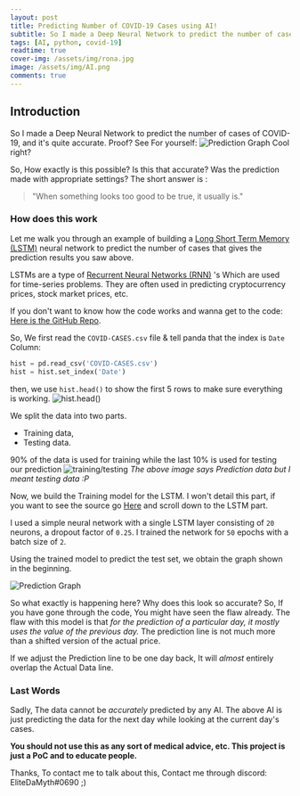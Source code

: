 ```yaml
---
layout: post
title: Predicting Number of COVID-19 Cases using AI!
subtitle: So I made a Deep Neural Network to predict the number of cases of COVID-19, and it's quite accurate.
tags: [AI, python, covid-19]
readtime: true
cover-img: /assets/img/rona.jpg
image: /assets/img/AI.png
comments: true
---
```


## Introduction
So I made a Deep Neural Network to predict the number of cases of COVID-19, and it's quite accurate.
Proof?
See For yourself: 
![Prediction Graph](https://cdn.discordapp.com/attachments/709095218535858198/730028120333352990/wMQL5Zme1b6QAAAABJRU5ErkJggg.png)
Cool right?

So, How exactly is this possible? Is this that accurate? Was the prediction made with appropriate settings?
The short answer is :

> "When something looks too good to be true, it usually is." 

### How does this work

Let me walk you through an example of building a [Long Short Term Memory (LSTM)](https://en.wikipedia.org/wiki/Long_short-term_memory) neural network to predict the number of cases that gives the prediction results you saw above.

LSTMs are a type of [Recurrent Neural Networks (RNN)](http://karpathy.github.io/2015/05/21/rnn-effectiveness/) 's Which are used for time-series problems. They are often used in predicting cryptocurrency prices, stock market prices, etc.

If you don't want to know how the code works and wanna get to the code: [Here is the GitHub Repo]([https://github.com/EliteDaMyth/COVID-Predictor](https://github.com/EliteDaMyth/COVID-Predictor)).

So, We first read the `COVID-CASES.csv` file & tell panda that the index is `Date` Column:
```py
hist = pd.read_csv('COVID-CASES.csv')
hist = hist.set_index('Date')
```
 then, we use `hist.head()` to show the first 5 rows to make sure everything is working.
 ![hist.head()](https://cdn.discordapp.com/attachments/655302848849903646/730038384377987072/unknown.png)

We split the data into two parts.

 - Training data,
 - Testing data.
 
 90% of the data is used  for training while the last 10% is used for testing our prediction
 ![training/testing](https://cdn.discordapp.com/attachments/655302848849903646/730039172483645541/A15qqTzbP9SHgUuA06hmCr2nqb6WeFbgCLmnqXjv51aSpOkoUkptxyBJkiRJ0sPsUZUkSZIkDRUTVUmSJEnSUDFRlSRJkiQNFRNV.png)
*The above image says Prediction data but I meant testing data :P*

Now, we build the Training model for the LSTM.
I won't detail this part, if you want to see the source go [Here](https://github.com/EliteDaMyth/COVID-Predictor/blob/master/lstm_covid_prediction.ipynb) and scroll down to the LSTM part.

I used a simple neural network with a single LSTM layer consisting of  `20`  neurons, a dropout factor of  `0.25`.
I trained the network for  `50`  epochs with a batch size of  `2`.

Using the trained model to predict the test set, we obtain the graph shown in the beginning.

![Prediction Graph](https://cdn.discordapp.com/attachments/709095218535858198/730028120333352990/wMQL5Zme1b6QAAAABJRU5ErkJggg.png)

So what exactly is happening here? Why does this look so accurate?
So, If you have gone through the code, You might have seen the flaw already. 
The flaw with this model is that _for the prediction of a particular day, it mostly uses the value of the previous day._
The prediction line is not much more than a shifted version of the actual price.

If we adjust the Prediction line to be one day back, It will *almost* entirely overlap the Actual Data line.


### Last Words

Sadly, The data cannot be *accurately* predicted by any AI. The above AI is just predicting the data for the next day while looking at the current day's cases. 

**You should not use this as any sort of medical advice, etc.
This project is just a PoC and to educate people.**

Thanks, 
To contact me to talk about this, Contact me through discord: EliteDaMyth#0690 ;)
